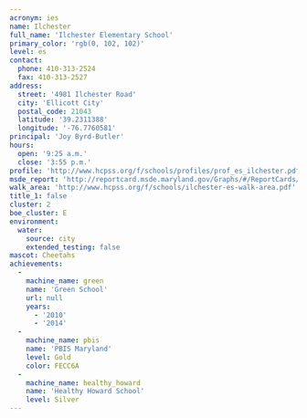 ```yaml
---
acronym: ies
name: Ilchester
full_name: 'Ilchester Elementary School'
primary_color: 'rgb(0, 102, 102)'
level: es
contact:
  phone: 410-313-2524
  fax: 410-313-2527
address:
  street: '4981 Ilchester Road'
  city: 'Ellicott City'
  postal_code: 21043
  latitude: '39.2311388'
  longitude: '-76.7760581'
principal: 'Joy Byrd-Butler'
hours:
  open: '9:25 a.m.'
  close: '3:55 p.m.'
profile: 'http://www.hcpss.org/f/schools/profiles/prof_es_ilchester.pdf'
msde_report: 'http://reportcard.msde.maryland.gov/Graphs/#/ReportCards/ReportCardSchool/1//1/13/0107/'
walk_area: 'http://www.hcpss.org/f/schools/ilchester-es-walk-area.pdf'
title_1: false
cluster: 2
boe_cluster: E
environment:
  water:
    source: city
    extended_testing: false
mascot: Cheetahs
achievements:
  -
    machine_name: green
    name: 'Green School'
    url: null
    years:
      - '2010'
      - '2014'
  -
    machine_name: pbis
    name: 'PBIS Maryland'
    level: Gold
    color: FECC6A
  -
    machine_name: healthy_howard
    name: 'Healthy Howard School'
    level: Silver
---
```


